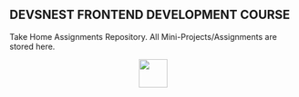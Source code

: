 ## DEVSNEST FRONTEND DEVELOPMENT COURSE
Take Home Assignments Repository.
All Mini-Projects/Assignments are stored here.
<center><img src="https://www.devsnest.in/static/media/logo.f1b45387.jpg" width="50"></center>
